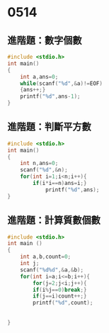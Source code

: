 # 0514
## 進階題：數字個數
```C 
#include <stdio.h>
int main()
{
	int a,ans=0;
	while(scanf("%d",&a)!=EOF)
	{ans++;}
	printf("%d",ans-1);
}
```
## 進階題：判斷平方數 
```C
#include <stdio.h>
int main()
{
	int n,ans=0;
	scanf("%d",&n);
	for(int i=1;i<n;i++){
		if(i*i==n)ans=i;}
			printf("%d",ans);
}
```
## 進階題：計算質數個數
```C
#include <stdio.h>
int main ()
{
	int a,b,count=0;
	int j;
	scanf("%d%d",&a,&b);
	for(int i=a;i<=b;i++){
		for(j=2;j<i;j++){
		if(i%j==0)break;}
		if(j==i)count++;}
		printf("%d",count);
		
	
}
```
## 
